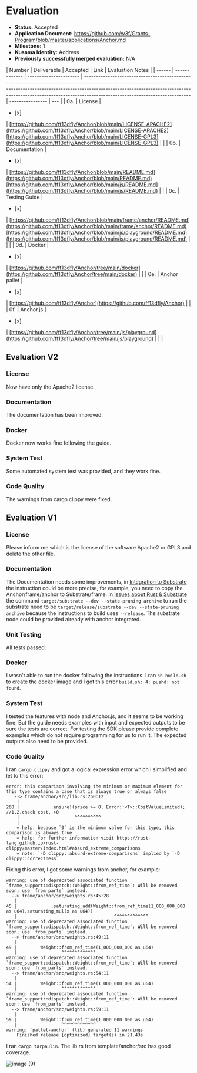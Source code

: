 # Evaluation

- **Status:** Accepted
- **Application Document:** https://github.com/w3f/Grants-Program/blob/master/applications/Anchor.md
- **Milestone:** 1
- **Kusama Identity:** Address
- **Previously successfully merged evaluation:** N/A

| Number | Deliverable   | Accepted               | Link                                                                                                                                                                                                                                                                                    | Evaluation Notes |
| ------ | ------------- | ---------------------- | --------------------------------------------------------------------------------------------------------------------------------------------------------------------------------------------------------------------------------------------------------------------------------------- | ---------------- | --- |
| 0a.    | License       | <ul><li>[x] </li></ul> | [https://github.com/ff13dfly/Anchor/blob/main/LICENSE-APACHE2](https://github.com/ff13dfly/Anchor/blob/main/LICENSE-APACHE2) [https://github.com/ff13dfly/Anchor/blob/main/LICENSE-GPL3](https://github.com/ff13dfly/Anchor/blob/main/LICENSE-GPL3)                                     |                  |
| 0b.    | Documentation | <ul><li>[x] </li></ul> | [https://github.com/ff13dfly/Anchor/blob/main/README.md](https://github.com/ff13dfly/Anchor/blob/main/README.md) [https://github.com/ff13dfly/Anchor/blob/main/js/README.md](https://github.com/ff13dfly/Anchor/blob/main/js/README.md)                                                 |                  |
| 0c.    | Testing Guide | <ul><li>[x] </li></ul> | [https://github.com/ff13dfly/Anchor/blob/main/frame/anchor/README.md](https://github.com/ff13dfly/Anchor/blob/main/frame/anchor/README.md) [https://github.com/ff13dfly/Anchor/blob/main/js/playground/README.md](https://github.com/ff13dfly/Anchor/blob/main/js/playground/README.md) |                  |     |
| 0d.    | Docker        | <ul><li>[x] </li></ul> | [https://github.com/ff13dfly/Anchor/tree/main/docker](https://github.com/ff13dfly/Anchor/tree/main/docker)                                                                                                                                                                              |                  |
| 0e.    | Anchor pallet | <ul><li>[x] </li></ul> | [https://github.com/ff13dfly/Anchor](https://github.com/ff13dfly/Anchor)                                                                                                                                                                                                                |                  |
| 0f.    | Anchor.js     | <ul><li>[x] </li></ul> | [https://github.com/ff13dfly/Anchor/tree/main/js/playground](https://github.com/ff13dfly/Anchor/tree/main/js/playground)                                                                                                                                                                |                  |     |

## Evaluation V2

### License

Now have only the Apache2 license.

### Documentation

The documentation has been improved.

### Docker

Docker now works fine following the guide.

### System Test

Some automated system test was provided, and they work fine.

### Code Quality

The warnings from cargo clippy were fixed.

## Evaluation V1

### License

Please inform me which is the license of the software Apache2 or GPL3 and delete the other file.

### Documentation

The Documentation needs some improvements, in [Integration to Substrate](https://github.com/ff13dfly/Anchor#integration-to-substrate) the instruction could be more precise, for example, you need to copy the Anchor/frame/anchor to Substrate/frame. In [Issues about Rust & Substrate](https://github.com/ff13dfly/Anchor#issues-about-rust--substrate) the command `target/substrate --dev --state-pruning archive` to run the substrate need to be `target/release/substrate --dev --state-pruning archive` because the instructions to build uses `--release`. The substrate node could be provided already with anchor integrated.

### Unit Testing

All tests passed.

### Docker

I wasn't able to run the docker following the instructions. I ran `sh build.sh` to create the docker image and I got this error `build.sh: 4: pushd: not found`.

### System Test

I tested the features with node and Anchor.js, and it seems to be working fine. But the guide needs examples with input and expected outputs to be sure the tests are correct. For testing the SDK please provide complete examples which do not require programming for us to run it. The expected outputs also need to be provided.

### Code Quality

I ran `cargo clippy` and got a logical expression error which I simplified and let to this error:

```
error: this comparison involving the minimum or maximum element for this type contains a case that is always true or always false
   --> frame/anchor/src/lib.rs:260:12
    |
260 |             ensure!(price >= 0, Error::<T>::CostValueLimited);     //1.2.check cost, >0
    |                     ^^^^^^^^^^
    |
    = help: because `0` is the minimum value for this type, this comparison is always true
    = help: for further information visit https://rust-lang.github.io/rust-clippy/master/index.html#absurd_extreme_comparisons
    = note: `-D clippy::absurd-extreme-comparisons` implied by `-D clippy::correctness`
```

Fixing this error, I got some warnings from anchor, for example:

```
warning: use of deprecated associated function `frame_support::dispatch::Weight::from_ref_time`: Will be removed soon; use `from_parts` instead.
  --> frame/anchor/src/weights.rs:45:28
   |
45 |             .saturating_add(Weight::from_ref_time(1_000_000_000 as u64).saturating_mul(x as u64))
   |                                     ^^^^^^^^^^^^^
warning: use of deprecated associated function `frame_support::dispatch::Weight::from_ref_time`: Will be removed soon; use `from_parts` instead.
  --> frame/anchor/src/weights.rs:49:11
   |
49 |         Weight::from_ref_time(1_000_000_000 as u64)
   |                 ^^^^^^^^^^^^^
warning: use of deprecated associated function `frame_support::dispatch::Weight::from_ref_time`: Will be removed soon; use `from_parts` instead.
  --> frame/anchor/src/weights.rs:54:11
   |
54 |         Weight::from_ref_time(1_000_000_000 as u64)
   |                 ^^^^^^^^^^^^^
warning: use of deprecated associated function `frame_support::dispatch::Weight::from_ref_time`: Will be removed soon; use `from_parts` instead.
  --> frame/anchor/src/weights.rs:59:11
   |
59 |         Weight::from_ref_time(1_000_000_000 as u64)
   |                 ^^^^^^^^^^^^^
warning: `pallet-anchor` (lib) generated 11 warnings
    Finished release [optimized] target(s) in 21.43s
```

I ran `cargo tarpaulin`. The lib.rs from template/anchor/src has good coverage.

![image (9)](https://user-images.githubusercontent.com/112647953/225634234-7c9dc9df-3c42-46e9-b182-5c64c57ea273.png)
